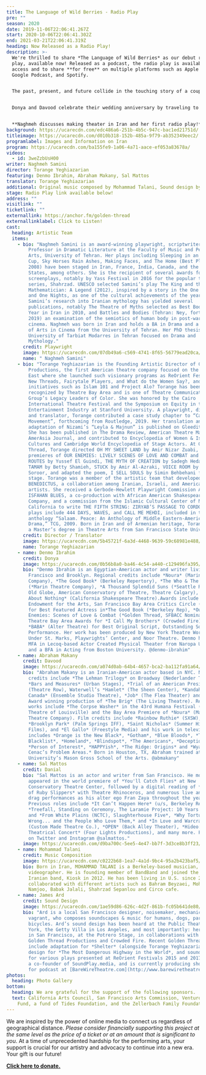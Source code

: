 ```yaml
---
title: The Language of Wild Berries - Radio Play
pre: ""
season: 2020
date: 2019-11-06T22:06:41.267Z
start: 2020-10-06T22:06:41.302Z
end: 2021-03-21T22:06:41.319Z
heading: Now Released as a Radio Play!
description: >-
  We're thrilled to share *The Language of Wild Berries* as our debut radio
  play, available now! Released as a podcast, the radio play is available to
  access and to share **for free** on multiple platforms such as Apple Podcast,
  Google Podcast, and Spotify. 


  The past, present, and future collide in the touching story of a couple’s annual road trips to the Caspian Sea and the mysterious stranger following them. **Naghmeh Samini**’s play is a rare glimpse into the lives of contemporary Iranians, as well as her first English language production in the United States.


  Donya and Davood celebrate their wedding anniversary by traveling to the same sea side town where they spent their honeymoon. But on this trip, their 10th anniversary, a mysterious young man is following them. Who is he? What does he want? Trying to solve the mystery of the young man throws Donya and Davood into a time warp recalling their past nine anniversary trips. They remember what they have forgotten. But will that be enough to save their marriage?


  **Naghmeh discusses making theater in Iran and her first radio play!**
background: https://ucarecdn.com/edc486a6-251b-4b5c-947c-bac1ed21751d/
titleimage: https://ucarecdn.com/d010b318-152b-485a-9f79-ab352349eec2/
programlabel: Images and Information on Iran
program: https://ucarecdn.com/ba155fe9-1a06-4a71-aace-ef053a83678a/
videos:
  - id: 3weZzbUsH00
writer: Naghmeh Samini
director: Torange Yeghiazarian
featuring: Denmo Ibrahim, Abraham Makany, Sal Mattos
translator: Torange Yeghiazarian
additional: Original music composed by Mohammad Talani, Sound design by James Ard
stage: Radio Play link available below!
address: ""
visitlink: ""
ticketlink: ""
externallink: https://anchor.fm/golden-thread
externallinklabel: Click to Listen!
cast:
  heading: Artistic Team
  items:
    - bio: "Naghmeh Samini is an award-winning playwright, scriptwriter and Assistant
        Professor in Dramatic Literature at the Faculty of Music and Performing
        Arts, University of Tehran. Her plays including Sleeping in an Empty
        Cup, Sky Horses Rain Ashes, Making Faces, and The Home (Best Playwright,
        2008) have been staged in Iran, France, India, Canada, and the United
        States, among others. She is the recipient of several awards for her
        screenplays, notably by Yass Festival in 2016 for the popular television
        series, Shahrzad. UNESCO selected Samini’s play The King and the
        Mathematician: A Legend (2012), inspired by a story in the One Thousand
        and One Nights, as one of the cultural achievements of the year.
        Samini’s research into Iranian mythology has yielded several
        publications, notably The Theatre of Myths selected as Best Book of the
        Year in Iran in 2010, and Battles and Bodies (Tehran: Ney, forthcoming
        2019) an examination of the semiotics of human body in post-war Japanese
        cinema. Naghmeh was born in Iran and holds a BA in Drama and a Masters
        of Arts in Cinema from the University of Tehran. Her PhD thesis at the
        University of Tarbiat Modarres in Tehran focused on Drama and
        Mythology."
      credit: Playwright
      image: https://ucarecdn.com/07db49a6-c569-4741-8f65-56779ead20ca/
      name: " Naghmeh Samini"
    - bio: "Torange Yeghiazarian is the Founding Artistic Director of Golden Thread
        Productions, the first American theatre company focused on the Middle
        East where she launched such visionary programs as ReOrient Festival,
        New Threads, Fairytale Players, and What do the Women Say?, and timely
        initiatives such as Islam 101 and Project Alo? Torange has been
        recognized by Theatre Bay Area and is one of Theatre Communication
        Group’s Legacy Leaders of Color. She was honored by the Cairo
        International Theatre Festival and the Symposium on Equity in the
        Entertainment Industry at Stanford University. A playwright, director,
        and translator, Torange contributed a case study chapter to “Casting a
        Movement”, forthcoming from Routledge, 2019. Her translation and stage
        adaptation of Nizami’s “Leyla & Majnun” is published on Gleeditions.com.
        She has been published in The Drama Review, American Theatre Magazine,
        AmerAsia Journal, and contributed to Encyclopedia of Women & Islamic
        Cultures and Cambridge World Encyclopedia of Stage Actors. At Golden
        Thread, Torange directed OH MY SWEET LAND by Amir Nizar Zuabi, and the
        premieres of OUR ENEMIES: LIVELY SCENES OF LOVE AND COMBAT and SCENIC
        ROUTES by Yussef El Guindi, THE MYTH OF CREATION by Sadegh Hedayat,
        TAMAM by Betty Shamieh, STUCK by Amir Al-Azraki, VOICE ROOM by Reza
        Soroor, and adapted the poem, I SELL SOULS by Simin Behbehani for the
        stage. Torange was a member of the artistic team that developed
        BENEDICTUS, a collaboration among Iranian, Israeli, and American
        artists. She received a Gerbode-Hewlett Playwright Commission Award for
        ISFAHAN BLUES, a co-production with African American Shakespeare
        Company, and a commission from the Islamic Cultural Center of Northern
        California to write THE FIFTH STRING: ZIRYAB’S PASSAGE TO CORDOBA. Other
        plays include 444 DAYS, WAVES, and CALL ME MEHDI, included in the
        anthology “Salaam. Peace: An Anthology of Middle Eastern-American
        Drama,” TCG, 2009. Born in Iran and of Armenian heritage, Torange holds
        a Master’s degree in Theatre Arts from San Francisco State University."
      credit: Director / Translator
      image: https://ucarecdn.com/5b45721f-6a3d-4468-9639-59c68981e488/-/crop/2968x3264/1079,0/-/preview/
      name: Torange Yeghiazarian
    - name: Denmo Ibrahim
      credit: Donya
      image: https://ucarecdn.com/0b56b8a0-ba46-4c54-a440-c129496fa395/
      bio: "Denmo Ibrahim is an Egyptian-American actor and writer living in San
        Francisco and Brooklyn. Regional credits include *Noura* (Marin Theatre
        Company), *The Good Book* (Berkeley Repertory), *The Who & The What
        (*Marin Theatre Company), *A Thousand Splendid Suns (*Seattle Rep, The
        Old Globe, American Conservatory of Theatre, Theatre Calgary), *Much Ado
        About Nothing* (California Shakespeare Theatre).Awards include National
        Endowment for the Arts, San Francisco Bay Area Critics Circle (SFBATCC)
        for Best Featured Actress in*The Good Book (*Berkeley Rep), *Our
        Enemies: Scenes of Love & Combat (*Golden Thread, SFBACC Nomination) and
        Theatre Bay Area Awards for *I Call My Brothers* (Crowded Fire) and
        *BABA* (Alter Theatre) for Best Original Script, Outstanding Solo
        Performance. Her work has been produced by New York Theatre Workshop,
        Under St. Marks, Playwrights’ Center, and Noor Theatre. Denmo holds an
        MFA in Lecoq-based Actor Created Physical Theater from Naropa University
        and a BFA in Acting from Boston University. @denmo-ibrahim"
    - name: Abraham Makany
      credit: Davood
      image: https://ucarecdn.com/a074d0ab-64b4-4657-bca2-ba112fa91a64/
      bio: "Abraham Makany is an Iranian-American actor based in NYC. New York theatre
        credits include *The Lehman Trilogy* on Broadway (Nederlander Theatre),
        *Bars and Measures* (Urban Stages), *Trial of an American President*
        (Theatre Row), Waterwell’s *Hamlet* (The Sheen Center), *Kandahar to
        Canada* (Ensemble Studio Theatre), *Job* (The Flea Theater) and the Obie
        Award winning production of *The Brig* (The Living Theatre). Regional
        works include *The Corpse Washer* in the 43rd Humana Festival (Actors
        Theatre of Louisville) and the Bay Area Premiere of *Noura* (Marin
        Theatre Company). Film credits include *Rainbow Ruthie* (SXSW),
        *Brooklyn Park* (Palm Springs IFF), *Saint Nicholas* (Summer Hill
        Films), and *El Gallo* (Freestyle Media) and his work in television
        includes *Orange is the New Black*, *Gotham*, *Blue Bloods*, *The
        Blacklist*, *Homeland*, *Blindspot*, *The Americans*, *Deception*,
        *Person of Interest*, *HAPPYish*, *The Ridge: Origins* and *Wyatt
        Cenac’s Problem Areas.* Born in Houston, TX, Abraham trained at Rutgers
        University’s Mason Gross School of the Arts. @abmakany"
    - name: Sal Mattos
      credit: Danial
      bio: "Sal Mattos is an actor and writer from San Francisco. He most recently
        appeared in the world premiere of *You'll Catch Flies* at New
        Conservatory Theatre Center, followed by a digital reading of *The Death
        of Ruby Slippers* with Theatre Rhinoceros, and numerous live and digital
        drag performances as his alter ego Fran Zaya throughout the year.
        Previous roles include *It Can’t Happen Here* (u/s, Berkeley Rep),
        *Treefall, Standing on Ceremony, The Laramie Project: 10 Years Later,*
        and *From White Plains (NCTC), Slaughterhouse Five*, *Why Torture is
        Wrong... and the People Who Love Them,* and *In Love and Warcraft*
        (Custom Made Theatre Co.), *OPEN* (Back Alley Theater), *Hideo: A
        Theatrical Concert* (Four Lights Productions), and many more. Follow him
        on Twitter and Instagram @salmattos."
      image: https://ucarecdn.com/d9ba700c-5ee5-4e47-bb7f-3d3ce8b3ff23/
    - name: Mohammad Talani
      credit: Music Composition
      image: https://ucarecdn.com/c0222b68-1ea7-4a1d-9bc4-95a2b423baf5/
      bio: Born in Iran, MOHAMMAD TALANI is a Berkeley-based musician, actor, and
        videographer. He is founding member of BandBand and joined the indie
        Iranian band, Kiosk in 2012. He has been living in U.S. since 2010 and
        collaborated with different artists such as Bahram Beyzaei, Mohsen
        Namjoo, Babak Jalali, Shahrzad Sepanlou and Circo cafe.
    - name: James Ard
      credit: Sound Design
      image: https://ucarecdn.com/1ae59d86-626c-4d2f-861b-fc05b641de80/
      bio: "Ard is a local San Francisco designer, noisemaker, mechanic, and theatre
        vagrant, who composes soundscapes & music for humans, dogs, parrots, and
        bicycles. Ard’s sound design has been heard at the Public Theater in New
        York, the Getty Villa in Los Angeles, and most importantly: here at home
        in San Francisco, at the Potrero Stage, in collaborations with both
        Golden Thread Productions and Crowded Fire. Recent Golden Thread credits
        include adaptation for *Shelter* (alongside Torange Yeghiazarian), sound
        design for *The Most Dangerous Highway in the World*, and sound design
        for various plays presented at ReOrient Festivals 2015 and 2017. Ard is
        a co-founder of SoundPlay.media, and is currently producing short plays
        for podcast at [BareWireTheatre.com](http://www.barewiretheatre.com)."
photos:
  heading: Photo Gallery
bottom:
  heading: We are grateful for the support of the following sponsors.
  text: California Arts Council, San Francisco Arts Commission, Venturous Theater
    Fund, a fund of Tides Foundation, and the Zellerbach Family Foundation
---
```

We are inspired by the power of online media to connect us regardless of geographical distance. *Please consider financially supporting this project at the same level as the price of a ticket or at an amount that is significant to you*. At a time of unprecedented hardship for the performing arts, your support is crucial for our artistry and advocacy to continue into a new era. Your gift is our future!

**[Click here to donate.](https://goldenthread.org/donate/)**